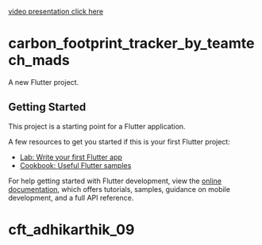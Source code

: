 [video presentation click here](https://drive.google.com/file/d/1SOgSmaGCios1q3FI8P19Mpwi4cFS-teI/view?usp=drivesdk)


# carbon_footprint_tracker_by_teamtech_mads

A new Flutter project.

## Getting Started

This project is a starting point for a Flutter application.

A few resources to get you started if this is your first Flutter project:

- [Lab: Write your first Flutter app](https://docs.flutter.dev/get-started/codelab)
- [Cookbook: Useful Flutter samples](https://docs.flutter.dev/cookbook)

For help getting started with Flutter development, view the
[online documentation](https://docs.flutter.dev/), which offers tutorials,
samples, guidance on mobile development, and a full API reference.

# cft_adhikarthik_09
